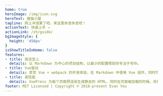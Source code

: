 ```yaml
---
home: true
heroImage: /img/icon.svg
heroText: 狸猫小屋
tagline: 网上冲浪累了吧，来这里休息休息吧！
actionText: 快速上手 →
actionLink: /zh/guide/
bgImageStyle: {
  height: '450px'
}
isShowTitleInHome: false
features:
- title: 简洁至上
  details: 以 Markdown 为中心的项目结构，以最少的配置帮助你专注于写作。
- title: Vue驱动
  details: 享受 Vue + webpack 的开发体验，在 Markdown 中使用 Vue 组件，同时可以使用 Vue 来开发自定义主题。
- title: 高性能
  details: VuePress 为每个页面预渲染生成静态的 HTML，同时在页面被加载的时候，将作为 SPA 运行。
footer: MIT Licensed | Copyright © 2018-present Evan You
---
```

